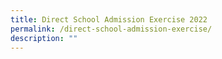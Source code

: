 ```yaml
---
title: Direct School Admission Exercise 2022
permalink: /direct-school-admission-exercise/
description: ""
---
```

